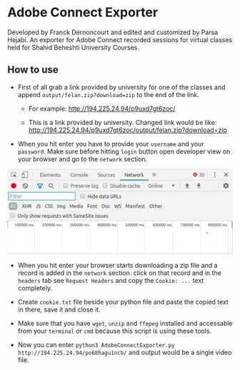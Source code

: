 # Adobe Connect Exporter

Developed by Franck Dernoncourt and edited and customized by Parsa Hejabi.
An exporter for Adobe Connect recorded sessions for virtual classes held for Shahid Beheshti University Courses.

## How to use

- First of all grab a link provided by university for one of the classes and append `output/felan.zip?download=zip` to the end of the link.

  - For example: <http://194.225.24.94/p9uxd7gt6zoc/>

  - This is a link provided by university. Changed link would be like:
  <http://194.225.24.94/p9uxd7gt6zoc/output/felan.zip?download=zip>

- When you hit enter you have to provide your `username` and your `password`. Make sure before hitting `login` button open developer view on your browser and go to the `network` section.

![Chrome network section](https://github.com/ParsaHejabi/AdobeConnectExporter/blob/master/images/Chrome.png)

- When you hit enter your browser starts downloading a zip file and a record is added in the `network` section. click on that record and in the `headers` tab see `Request Headers` and copy the ```Cookie: ...``` text completely.

- Create `cookie.txt` file beside your python file and paste the copied text in there, save it and close it.

- Make sure that you have `wget`, `unzip` and `ffmpeg` installed and accessable from your `terminal` or `cmd` because this script is using these tools.

- Now you can enter ```python3 AdobeConnectExporter.py http://194.225.24.94/po68hagu1ncb/``` and output would be a single video file.
